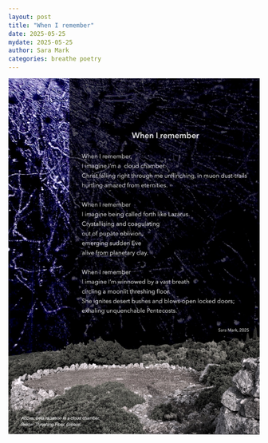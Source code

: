 ```yaml
---
layout: post
title: "When I remember"
date: 2025-05-25
mydate: 2025-05-25
author: Sara Mark
categories: breathe poetry
---
```


<img src="/assets/s-mark-pentecost-2025.jpg">